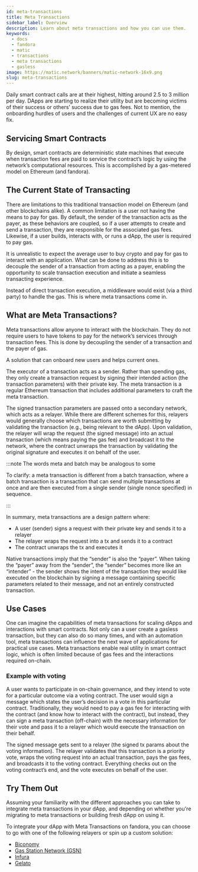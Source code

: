```yaml
---
id: meta-transactions
title: Meta Transactions
sidebar_label: Overview
description: Learn about meta transactions and how you can use them.
keywords:
  - docs
  - fandora
  - matic
  - transactions
  - meta transactions
  - gasless
image: https://matic.network/banners/matic-network-16x9.png
slug: meta-transactions
---
```


Daily smart contract calls are at their highest, hitting around 2.5 to 3 million per day. 
DApps are starting to realize their utility but are becoming victims of their success or others’ 
success due to gas fees. Not to mention, the onboarding hurdles of users and the challenges of current 
UX are no easy fix.

## Servicing Smart Contracts

By design, smart contracts are deterministic state machines that execute when transaction fees are 
paid to service the contract’s logic by using the network’s computational resources. 
This is accomplished by a gas-metered model on Ethereum (and fandora).

## The Current State of Transacting

There are limitations to this traditional transaction model on Ethereum (and other blockchains alike). 
A common limitation is a user not having the means to pay for gas. By default, the sender of the 
transaction acts as the payer, as these behaviors are coupled, so if a user attempts to create and send 
a transaction, they are responsible for the associated gas fees. Likewise, if a user builds, interacts 
with, or runs a dApp, the user is required to pay gas.

It is unrealistic to expect the average user to buy crypto and pay for gas to interact with an 
application. What can be done to address this is to decouple the sender of a transaction from acting 
as a payer, enabling the opportunity to scale transaction execution and initiate a seamless transacting 
experience.

Instead of direct transaction execution, a middleware would exist (via a third party) to handle the gas. 
This is where meta transactions come in. 

## What are Meta Transactions?

Meta transactions allow anyone to interact with the blockchain. They do not require users to have 
tokens to pay for the network’s services through transaction fees. This is done by decoupling the 
sender of a transaction and the payer of gas. 

A solution that can onboard new users and helps current ones.

The executor of a transaction acts as a sender. Rather than spending gas, they only create a 
transaction request by signing their intended action (the transaction parameters) with their private 
key. The meta transaction is a regular Ethereum transaction that includes additional parameters to craft 
the meta transaction.

The signed transaction parameters are passed onto a secondary network, which acts as a relayer. 
While there are different schemes for this, relayers would generally choose which transactions are worth 
submitting by validating the transaction (e.g., being relevant to the dApp). Upon validation, the relayer 
will wrap the request (the signed message) into an actual transaction (which means paying the gas fee) 
and broadcast it to the network, where the contract unwraps the transaction by validating the original 
signature and executes it on behalf of the user.

:::note The words meta and batch may be analogous to some

To clarify: a meta transaction is different from a batch transaction, where a batch transaction is 
a transaction that can send multiple transactions at once and are then executed from a single sender 
(single nonce specified) in sequence.

:::

In summary, meta transactions are a design pattern where:

* A user (sender) signs a request with their private key and sends it to a relayer
* The relayer wraps the request into a tx and sends it to a contract 
* The contract unwraps the tx and executes it

Native transactions imply that the “sender” is also the “payer”. When taking the “payer” away from 
the “sender”, the “sender” becomes more like an “intender” - the sender shows the intent of the transaction 
they would like executed on the blockchain by signing a message containing specific parameters related to 
their message, and not an entirely constructed transaction.

## Use Cases

One can imagine the capabilities of meta transactions for scaling dApps and interactions with smart contracts. 
Not only can a user create a gasless transaction, but they can also do so many times, and with an automation 
tool, meta transactions can influence the next wave of applications for practical use cases. Meta transactions 
enable real utility in smart contract logic, which is often limited because of gas fees and the interactions 
required on-chain.

### Example with voting

A user wants to participate in on-chain governance, and they intend to vote for a particular outcome via a 
voting contract. The user would sign a message which states the user’s decision in a vote in this particular 
contract. Traditionally, they would need to pay a gas fee for interacting with the contract (and know how to 
interact with the contract), but instead, they can sign a meta transaction (off-chain) with the necessary 
information for their vote and pass it to a relayer which would execute the transaction on their behalf. 

The signed message gets sent to a relayer (the signed tx params about the voting information). The relayer 
validates that this transaction is a priority vote, wraps the voting request into an actual transaction, 
pays the gas fees, and broadcasts it to the voting contract. Everything checks out on the voting contract’s 
end, and the vote executes on behalf of the user.

## Try Them Out

Assuming your familiarity with the different approaches you can take to integrate meta transactions in your 
dApp, and depending on whether you're migrating to meta transactions or building fresh dApp on using it.

To integrate your dApp with Meta Transactions on fandora, you can choose to go with one of the following 
relayers or spin up a custom solution:

* [Biconomy](https://docs.biconomy.io/products/enable-gasless-transactions)
* [Gas Station Network (GSN)](https://docs.opengsn.org/#ethereum-gas-station-network-gsn)
* [Infura](https://infura.io/product/ethereum/transactions-itx)
* [Gelato](https://docs.gelato.network/developer-products/gelato-relay-sdk)
